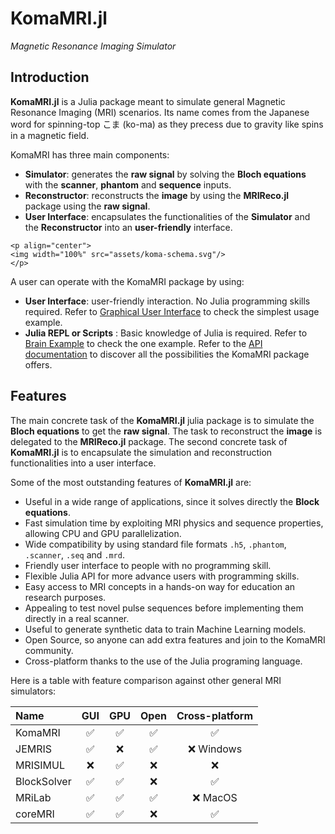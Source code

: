 # KomaMRI.jl

*Magnetic Resonance Imaging Simulator*

## Introduction

**KomaMRI.jl** is a Julia package meant to simulate general Magnetic Resonance Imaging (MRI) scenarios. Its name comes from the Japanese word for spinning-top こま (ko-ma) as they precess due to gravity like spins in a magnetic field.

KomaMRI has three main components:
* **Simulator**: generates the **raw signal** by solving the **Bloch equations** with the **scanner**, **phantom** and **sequence** inputs.
* **Reconstructor**: reconstructs the **image** by using the **MRIReco.jl** package using the **raw signal**.
* **User Interface**: encapsulates the functionalities of the **Simulator** and the **Reconstructor** into an **user-friendly** interface.

```@raw html
<p align="center">
<img width="100%" src="assets/koma-schema.svg"/>
</p>
```

A user can operate with the KomaMRI package by using:
* **User Interface**: user-friendly interaction. No Julia programming skills required. Refer to [Graphical User Interface](getting-started.md#Graphical-User-Interface) to check the simplest usage example.
* **Julia REPL or Scripts** : Basic knowledge of Julia is required. Refer to [Brain Example](simulation-examples.md#Brain-Example) to check the one example. Refer to the [API documentation](api.md) to discover all the possibilities the KomaMRI package offers.

## Features

The main concrete task of the **KomaMRI.jl** julia package is to simulate the **Bloch equations** to get the **raw signal**. The task to reconstruct the **image** is delegated to the **MRIReco.jl** package. The second concrete task of **KomaMRI.jl** is to encapsulate the simulation and reconstruction functionalities into a user interface.

Some of the most outstanding features of **KomaMRI.jl** are:
* Useful in a wide range of applications, since it solves directly the **Block equations**.
* Fast simulation time by exploiting MRI physics and sequence properties, allowing CPU and GPU parallelization.
* Wide compatibility by using standard file formats `.h5`, `.phantom`, `.scanner`, `.seq` and `.mrd`.
* Friendly user interface to people with no programming skill.
* Flexible Julia API for more advance users with programming skills.
* Easy access to MRI concepts in a hands-on way for education an research purposes.
* Appealing to test novel pulse sequences before implementing them directly in a real scanner.
* Useful to generate synthetic data to train Machine Learning models.
* Open Source, so anyone can add extra features and join to the KomaMRI community.
* Cross-platform thanks to the use of the Julia programing language.

Here is a table with feature comparison against other general MRI simulators:

| Name        | GUI | GPU | Open | Cross-platform |
|:---         |:---:|:---:|:----:|:--------------:|
| KomaMRI     | ✅  | ✅ | ✅   | ✅            |
| JEMRIS      | ✅  | ❌ | ✅   | ❌ Windows    |
| MRISIMUL    | ❌  | ✅ | ❌   | ❌            |
| BlockSolver | ✅  | ✅ | ❌   | ✅            |
| MRiLab      | ✅  | ✅ | ✅   | ❌ MacOS      |
| coreMRI     | ✅  | ✅ | ❌   | ✅            |
